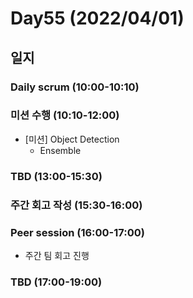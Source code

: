 # Day55 (2022/04/01)

## 일지

### Daily scrum (10:00-10:10)

### 미션 수행 (10:10-12:00)

  * [미션] Object Detection
    * Ensemble

### TBD (13:00-15:30)

### 주간 회고 작성 (15:30-16:00)

### Peer session (16:00-17:00)

  * 주간 팀 회고 진행

### TBD (17:00-19:00)

